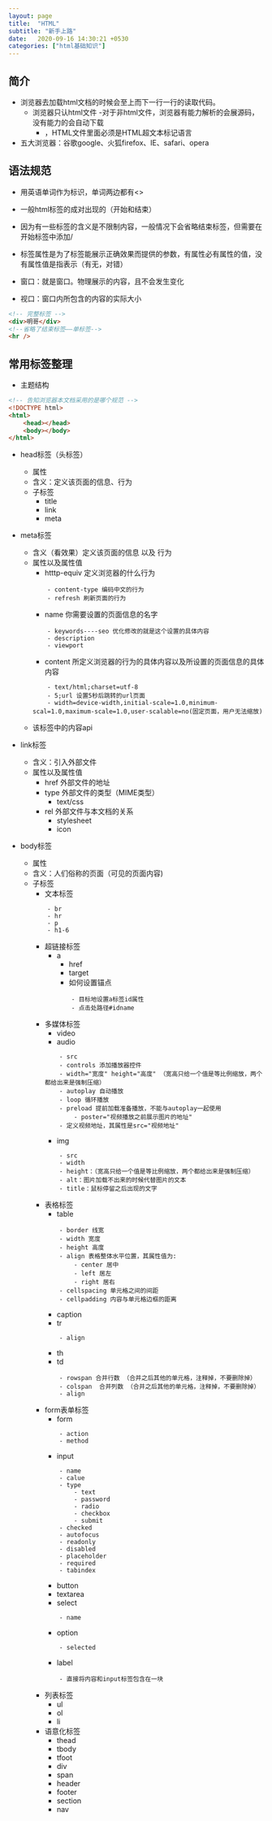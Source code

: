 ```yaml
---
layout: page
title:  "HTML"
subtitle: "新手上路"
date:   2020-09-16 14:30:21 +0530
categories: ["html基础知识"]
---
```


## 简介
- 浏览器去加载html文档的时候会至上而下一行一行的读取代码。
    - 浏览器只认html文件
        -对于非html文件，浏览器有能力解析的会展源码，没有能力的会自动下载
        - ，HTML文件里面必须是HTML超文本标记语言
- 五大浏览器：谷歌google、火狐firefox、IE、safari、opera

## 语法规范
- 用英语单词作为标识，单词两边都有<>
- 一般html标签的成对出现的（开始和结束）
- 因为有一些标签的含义是不限制内容，一般情况下会省略结束标签，但需要在开始标签中添加/
- 标签属性是为了标签能展示正确效果而提供的参数，有属性必有属性的值，没有属性值是指表示（有无，对错）

- 窗口：就是窗口。物理展示的内容，且不会发生变化
- 视口：窗口内所包含的内容的实际大小


```html
<!-- 完整标签 -->
<div>明哥</div>
<!--省略了结束标签——单标签-->
<hr />
```

## 常用标签整理

- 主题结构

```html
<!-- 告知浏览器本文档采用的是哪个规范 -->
<!DOCTYPE html>
<html>
    <head></head>
    <body></body>
</html>
```
- head标签（头标签）
    - 属性
    - 含义：定义该页面的信息、行为
    - 子标签
        - title
        - link
        - meta

- meta标签
    - 含义（看效果）定义该页面的信息 以及 行为
    - 属性以及属性值
        - htttp-equiv 定义浏览器的什么行为
        ```
            - content-type 编码中文的行为
            - refresh 刷新页面的行为
        ```
        - name 你需要设置的页面信息的名字
        ```
            - keywords----seo 优化修改的就是这个设置的具体内容
            - description
            - viewport
        ```
        - content 所定义浏览器的行为的具体内容以及所设置的页面信息的具体内容
        ```
            - text/html;charset=utf-8
            - 5;url 设置5秒后跳转的url页面
            - width=device-width,initial-scale=1.0,minimum-scal=1.0,maximum-scale=1.0,user-scalable=no(固定页面，用户无法缩放)
        ```
    - 该标签中的内容api

- link标签
    - 含义：引入外部文件
    - 属性以及属性值
        - href 外部文件的地址
        - type 外部文件的类型（MIME类型）
            - text/css
        - rel 外部文件与本文档的关系
            - stylesheet
            - icon

- body标签
    - 属性
    - 含义：人们俗称的页面（可见的页面内容)
    - 子标签
        - 文本标签
        ```
            - br
            - hr
            - p
            - h1-6
        ```
        - 超链接标签
            - a
                - href
                - target
                - 如何设置锚点
                ```
                    - 目标地设置a标签id属性
                    - 点击处路径#idname
                ```
        - 多媒体标签
            - video
            - audio
            ```
                - src
                - controls 添加播放器控件
                - width="宽度" height="高度" （宽高只给一个值是等比例缩放，两个都给出来是强制压缩）
                - autoplay 自动播放
                - loop 循环播放
                - preload 提前加载准备播放，不能与autoplay一起使用
                    - poster="视频播放之前展示图片的地址"
                - 定义视频地址，其属性是src="视频地址"
            ```
            - img
            ```
                - src
                - width
                - height：（宽高只给一个值是等比例缩放，两个都给出来是强制压缩）
                - alt：图片加载不出来的时候代替图片的文本
                - title：鼠标停留之后出现的文字
            ```
        - 表格标签
            - table
            ```
                - border 线宽
                - width 宽度
                - height 高度
                - align 表格整体水平位置，其属性值为:
                    - center 居中
                    - left 居左
                    - right 居右
                - cellspacing 单元格之间的间距
                - cellpadding 内容与单元格边框的距离
            ```
            - caption
            - tr
            ```
                - align
            ```
            - th
            - td
            ```
                - rowspan 合并行数 （合并之后其他的单元格，注释掉，不要删除掉）
                - colspan  合并列数 （合并之后其他的单元格，注释掉，不要删除掉）
                - align 
            ```
        - form表单标签
            - form
            ```
                - action
                - method
            ```
            - input
            ```
                - name
                - calue
                - type
                    - text
                    - password
                    - radio
                    - checkbox
                    - submit
                - checked
                - autofocus
                - readonly
                - disabled
                - placeholder
                - required
                - tabindex
            ```
            - button
            - textarea
            - select
            ```
                - name
            ```
            - option
            ```
                - selected
            ```
            - label
            ```
                - 直接将内容和input标签包含在一块
            ```
        - 列表标签
            - ul
            - ol
            - li
        - 语意化标签
            - thead
            - tbody
            - tfoot
            - div
            - span
            - header
            - footer
            - section
            - nav












